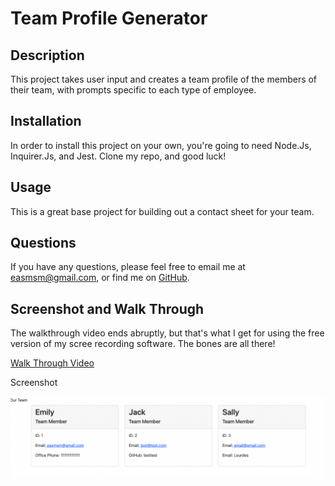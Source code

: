 # Team Profile Generator

## Description
This project takes user input and creates a team profile of the members of their team, with prompts specific to each type of employee. 

## Installation
In order to install this project on your own, you're going to need Node.Js, Inquirer.Js, and Jest. Clone my repo, and good luck!

## Usage
This is a great base project for building out a contact sheet for your team. 

## Questions

If you have any questions, please feel free to email me at easmsm@gmail.com, or find me on [GitHub](https://github.com/easmsm]). 

## Screenshot and Walk Through

The walkthrough video ends abruptly, but that's what I get for using the free version of my scree recording software. The bones are all there!

[Walk Through Video](https://watch.screencastify.com/v/pArDNw4dHF7fFe3IPu38)

Screenshot

![Screenshot of Team Profile Generator](./dist/photos/team%20profile%20generator.png)

